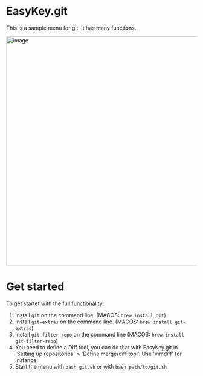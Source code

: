 # EasyKey.git

This is a sample menu for git. It has many functions. 

<img width="605" alt="image" src="https://github.com/nschlimm/EasyKey.shellmenu/assets/876604/58634d2c-0cd9-49f2-9e6f-56470d0abd40">

# Get started

To get startet with the full functionality:

1. Install `git` on the command line. (MACOS: `brew install git`)
2. Install `git-extras` on the command line. (MACOS: `brew install git-extras`)
3. Install `git-filter-repo` on the command line (MACOS: `brew install git-filter-repo`)
5. You need to define a Diff tool, you can do that with EasyKey.git in 'Setting up repositories' > 'Define merge/diff tool'. Use 'vimdiff' for instance.
6. Start the menu with `bash git.sh` or with `bash path/to/git.sh`
